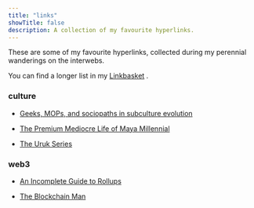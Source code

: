 ```yaml
---
title: "links"
showTitle: false
description: A collection of my favourite hyperlinks.
---
```


These are some of my favourite hyperlinks, collected during my perennial wanderings on the interwebs.

You can find a longer list in my [Linkbasket](https://linkbasket.xyz/ashish) .

### culture


- [Geeks, MOPs, and sociopaths in subculture evolution](https://meaningness.com/geeks-mops-sociopaths)

- [The Premium Mediocre Life of Maya Millennial](https://www.ribbonfarm.com/2017/08/17/the-premium-mediocre-life-of-maya-millennial/)

- [The Uruk Series](https://samzdat.com/the-uruk-series/)

### web3

- [An Incomplete Guide to Rollups](https://vitalik.ca/general/2021/01/05/rollup.html)

- [The Blockchain Man](https://taylorpearson.me/the-blockchain-man/)

